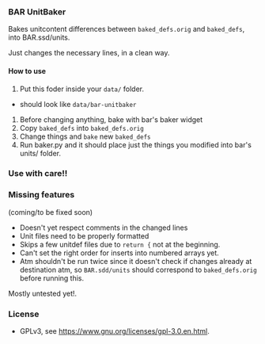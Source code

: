 ### BAR UnitBaker

Bakes unitcontent differences between `baked_defs.orig` and `baked_defs`, into BAR.ssd/units.

Just changes the necessary lines, in a clean way.

#### How to use

1. Put this foder inside your `data/` folder.
  * should look like `data/bar-unitbaker`
1. Before changing anything, bake with bar's baker widget
1. Copy `baked_defs` into `baked_defs.orig`
1. Change things and `bake` new `baked_defs`
1. Run baker.py and it should place just the things you modified into bar's units/ folder.

### Use with care!!

### Missing features

(coming/to be fixed soon)

- Doesn't yet respect comments in the changed lines
- Unit files need to be properly formatted
- Skips a few unitdef files due to `return {` not at the beginning.
- Can't set the right order for inserts into numbered arrays yet.
- Atm shouldn't be run twice since it doesn't check if changes already at destination atm, so `BAR.sdd/units` should correspond to `baked_defs.orig` before running this.

Mostly untested yet!.

### License

- GPLv3, see https://www.gnu.org/licenses/gpl-3.0.en.html.
